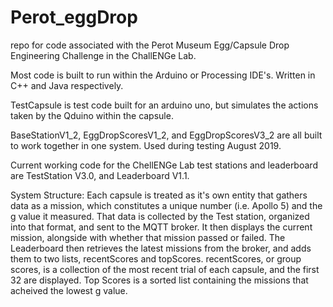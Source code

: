 # Perot_eggDrop
repo for code associated with the Perot Museum Egg/Capsule Drop Engineering Challenge in the ChallENGe Lab.

Most code is built to run within the Arduino or Processing IDE's. Written in C++ and Java respectively.

TestCapsule is test code built for an arduino uno, but simulates the actions taken by the Qduino within the capsule.

BaseStationV1_2, EggDropScoresV1_2, and EggDropScoresV3_2 are all built to work together in one system. Used during testing August 2019.

Current working code for the ChellENGe Lab test stations and leaderboard are TestStation V3.0, and Leaderboard V1.1.

System Structure:
Each capsule is treated as it's own entity that gathers data as a mission, which constitutes a unique number (i.e. Apollo 5) and the g value it measured. That data is collected by the Test station, organized into that format, and sent to the MQTT broker. It then displays the current mission, alongside with whether that mission passed or failed. The Leaderboard then retrieves the latest missions from the broker, and adds them to two lists, recentScores and topScores. recentScores, or group scores, is a collection of the most recent trial of each capsule, and the first 32 are displayed. Top Scores is a sorted list containing the missions that acheived the lowest g value. 

